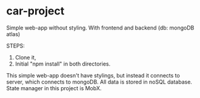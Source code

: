 # car-project
Simple web-app without styling. With frontend and backend (db: mongoDB atlas)

STEPS:
1. Clone it, 
2. Initial "npm install" in both directories.

This simple web-app doesn't have stylings, but instead it connects to server, 
which connects to mongoDB. All data is stored in noSQL database.
State manager in this project is MobX.
